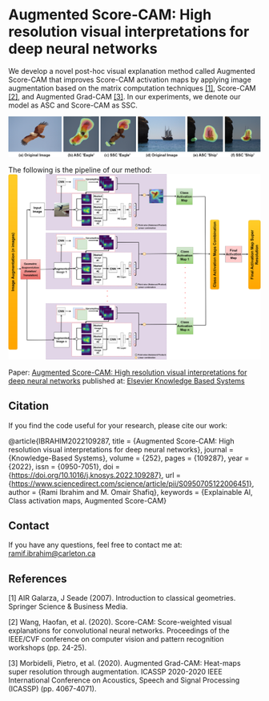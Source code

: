 # Augmented Score-CAM: High resolution visual interpretations for deep neural networks

We develop a novel post-hoc visual explanation method called Augmented Score-CAM that improves Score-CAM activation maps by applying image augmentation based on the matrix computation techniques [[1]](#1), Score-CAM [[2]](#2), and Augmented Grad-CAM [[3]](#3). In our experiments, we denote our model as ASC and Score-CAM as SSC.

![My Image](pics/Comparison.png)

The following is the pipeline of our method:
![My Image](pics/Pipeline.png)

Paper: [Augmented Score-CAM: High resolution visual interpretations for
deep neural networks](https://doi.org/10.1016/j.knosys.2022.109287) published at: [Elsevier Knowledge Based Systems](https://www.journals.elsevier.com/knowledge-based-systems)
## Citation
If you find the code useful for your research, please cite our work:

@article{IBRAHIM2022109287,
title = {Augmented Score-CAM: High resolution visual interpretations for deep neural networks},
journal = {Knowledge-Based Systems},
volume = {252},
pages = {109287},
year = {2022},
issn = {0950-7051},
doi = {https://doi.org/10.1016/j.knosys.2022.109287},
url = {https://www.sciencedirect.com/science/article/pii/S0950705122006451},
author = {Rami Ibrahim and M. Omair Shafiq},
keywords = {Explainable AI, Class activation maps, Augmented Score-CAM}
## Contact
If you have any questions, feel free to contact me at: ramif.ibrahim@carleton.ca
## References
<a id="1">[1]</a> 
AIR Galarza, J Seade (2007). 
Introduction to classical geometries. 
Springer Science & Business Media.

<a id="2">[2]</a> 
Wang, Haofan, et al. (2020). 
Score-CAM: Score-weighted visual explanations for convolutional neural networks. 
Proceedings of the IEEE/CVF conference on computer vision and pattern recognition workshops (pp. 24-25).

<a id="3">[3]</a> 
Morbidelli, Pietro, et al. (2020). 
Augmented Grad-CAM: Heat-maps super resolution through augmentation. 
ICASSP 2020-2020 IEEE International Conference on Acoustics, Speech and Signal Processing (ICASSP) (pp. 4067-4071).
